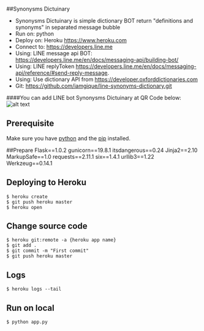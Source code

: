 ##Synonysms Dictuinary
- Synonysms Dictuinary is simple dictionary BOT return "definitions and synonyms" in separated message bubble
- Run on: python
- Deploy on: Heroku https://www.heroku.com
- Connect to: https://developers.line.me
- Using: LINE message api BOT: https://developers.line.me/en/docs/messaging-api/building-bot/
- Using: LINE replyToken https://developers.line.me/en/docs/messaging-api/reference/#send-reply-message.
- Using: Use dictionary API from https://developer.oxforddictionaries.com
- Git: https://github.com/iamgique/line-synonyms-dictionary.git

####You can add LINE bot Synonysms Dictuinary at QR Code below:
![alt text](https://qr-official.line.me/M/xEjdR8Vlu0.png)

## Prerequisite
Make sure you have [python](https://www.python.org) and the [pip](https://pip.pypa.io/en/stable/installing/) installed.

##Prepare
Flask==1.0.2
gunicorn==19.8.1
itsdangerous==0.24
Jinja2==2.10
MarkupSafe==1.0
requests==2.11.1
six==1.4.1
urllib3==1.22
Werkzeug==0.14.1

## Deploying to Heroku
```
$ heroku create
$ git push heroku master
$ heroku open
```

## Change source code
```
$ heroku git:remote -a {heroku app name}
$ git add .
$ git commit -m "First commit"
$ git push heroku master
```

## Logs
```
$ heroku logs --tail
```

## Run on local
```
$ python app.py
```